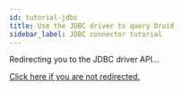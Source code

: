 ```yaml
---
id: tutorial-jdbc
title: Use the JDBC driver to query Druid
sidebar_label: JDBC connector tutorial
---
```


<!--
  ~ Licensed to the Apache Software Foundation (ASF) under one
  ~ or more contributor license agreements.  See the NOTICE file
  ~ distributed with this work for additional information
  ~ regarding copyright ownership.  The ASF licenses this file
  ~ to you under the Apache License, Version 2.0 (the
  ~ "License"); you may not use this file except in compliance
  ~ with the License.  You may obtain a copy of the License at
  ~
  ~   http://www.apache.org/licenses/LICENSE-2.0
  ~
  ~ Unless required by applicable law or agreed to in writing,
  ~ software distributed under the License is distributed on an
  ~ "AS IS" BASIS, WITHOUT WARRANTIES OR CONDITIONS OF ANY
  ~ KIND, either express or implied.  See the License for the
  ~ specific language governing permissions and limitations
  ~ under the License.
  -->

Redirecting you to the JDBC driver API...
<head>
<script>window.location.replace("https://druid.apache.org/docs/latest/api-reference/sql-jdbc.html")</script>
</head>
<a href="https://druid.apache.org/docs/latest/api-reference/sql-jdbc.html">Click here if you are not redirected.</a>

